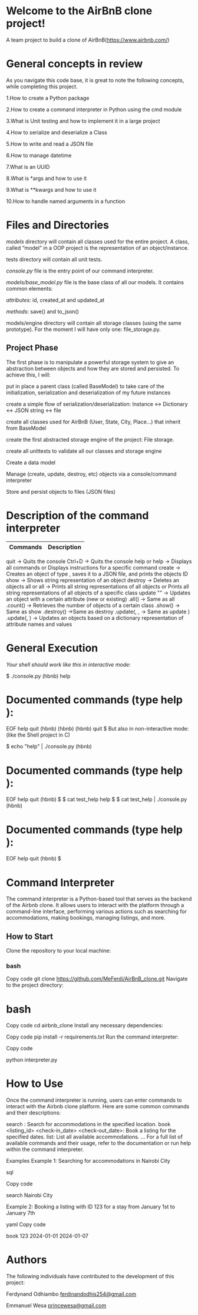 # Welcome to the AirBnB clone project!
A team project to build a clone of AirBnB(https://www.airbnb.com/)

# General concepts in review
As you navigate this code base, it is great to note the following concepts, while completing this project.

1.How to create a Python package

2.How to create a command interpreter in Python using the cmd module

3.What is Unit testing and how to implement it in a large project

4.How to serialize and deserialize a Class

5.How to write and read a JSON file

6.How to manage datetime

7.What is an UUID

8.What is *args and how to use it

9.What is **kwargs and how to use it

10.How to handle named arguments in a function

# Files and Directories

*models* directory will contain all classes used for the entire project. A class, called “model” in a OOP project is the representation of an object/instance.

tests directory will contain all unit tests.

*console.py* file is the entry point of our command interpreter.

*models/base_model.py* file is the base class of all our models. It contains common elements:

*attributes*: id, created_at and updated_at

*methods*: save() and to_json()

models/engine directory will contain all storage classes (using the same prototype). For the moment I will have only one: file_storage.py.


## Project Phase
The first phase is to manipulate a powerful storage system to give an abstraction between objects and how they are stored and persisted. To achieve this, I will:

put in place a parent class (called BaseModel) to take care of the initialization, serialization and deserialization of my future instances

create a simple flow of serialization/deserialization: Instance <-> Dictionary <-> JSON string <-> file

create all classes used for AirBnB (User, State, City, Place…) that inherit from BaseModel

create the first abstracted storage engine of the project: File storage.

create all unittests to validate all our classes and storage engine

Create a data model

Manage (create, update, destroy, etc) objects via a console/command interpreter

Store and persist objects to files (JSON files)

# Description of the command interpreter
|Commands | Description|
|-----|-----------------------------------------------------------------------------|
quit ->	Quits the console
Ctrl+D ->	Quits the console
help or help <command> ->	Displays all commands or Displays instructions for a specific command
create <class> ->	Creates an object of type , saves it to a JSON file, and prints the objects ID
show <class> <ID> ->	Shows string representation of an object
destroy <class> <ID> ->	Deletes an objects
all or all <class> ->	Prints all string representations of all objects or Prints all string representations of all objects of a specific class
update <class> <id> <attribute name> "<attribute value>" ->	Updates an object with a certain attribute (new or existing)
<class>.all() ->	Same as all <class>
<class>.count()	-> Retrieves the number of objects of a certain class
<class>.show(<ID>)	-> Same as show <class> <ID>
<class>.destroy(<ID>)	->Same as destroy <class> <ID>
<class>.update(<ID>, <attribute name>, <attribute value>	-> Same as update <class> <ID> <attribute name> <attribute value>)
<class>.update(<ID>, <dictionary representation>)	-> Updates an objects based on a dictionary representation of attribute names and values

# General Execution
*Your shell should work like this in interactive mode:*

$ ./console.py
(hbnb) help

Documented commands (type help <topic>):
========================================
EOF  help  quit
(hbnb) 
(hbnb) 
(hbnb) quit
$
But also in non-interactive mode: (like the Shell project in C)

$ echo "help" | ./console.py
(hbnb)

Documented commands (type help <topic>):
========================================
EOF  help  quit
(hbnb) 
$
$ cat test_help
help
$
$ cat test_help | ./console.py
(hbnb)

Documented commands (type help <topic>):
========================================
EOF  help  quit
(hbnb)
$
# Command Interpreter
The command interpreter is a Python-based tool that serves as the backend of the Airbnb clone. It allows users to interact with the platform through a command-line interface, performing various actions such as searching for accommodations, making bookings, managing listings, and more.

## How to Start
Clone the repository to your local machine:

### bash
Copy code
git clone https://github.com/MeFerdi/AirBnB_clone.git
Navigate to the project directory:

# bash
Copy code
cd airbnb_clone
Install any necessary dependencies:

Copy code
pip install -r requirements.txt
Run the command interpreter:

Copy code

python interpreter.py

# How to Use

Once the command interpreter is running, users can enter commands to interact with the Airbnb clone platform. Here are some common commands and their descriptions:

search <location>: Search for accommodations in the specified location.
book <listing_id> <check-in_date> <check-out_date>: Book a listing for the specified dates.
list: List all available accommodations.
...
For a full list of available commands and their usage, refer to the documentation or run help within the command interpreter.

Examples
Example 1: Searching for accommodations in Nairobi City

sql

Copy code

search Nairobi City

Example 2: Booking a listing with ID 123 for a stay from January 1st to January 7th

yaml
Copy code

book 123 2024-01-01 2024-01-07

# Authors
The following individuals have contributed to the development of this project:

Ferdynand Odhiambo <ferdinandodhis254@gmail.com>

Emmanuel Wesa <princewesa@gmail.com>